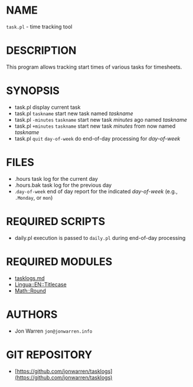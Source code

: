 # NAME

`task.pl` - time tracking tool

# DESCRIPTION

This program allows tracking start times of various tasks for timesheets.

# SYNOPSIS

- task.pl
    display current task
- task.pl `taskname`
    start new task named _taskname_
- task.pl `-minutes` `taskname`
    start new task _minutes_ ago named _taskname_
- task.pl `+minutes` `taskname`
    start new task _minutes_ from now named _taskname_
- task.pl `quit` `day-of-week`
    do end-of-day processing for _day-of-week_

# FILES

- .hours
    task log for the current day
- .hours.bak
    task log for the previous day
- .`day-of-week`
    end of day report for the indicated _day-of-week_ (e.g., `.Monday`, or `mon`)

# REQUIRED SCRIPTS

- daily.pl
    execution is passed to `daily.pl` during end-of-day processing

# REQUIRED MODULES

- [tasklogs.md](tasklogs.md)
- [Lingua::EN::Titlecase](https://metacpan.org/pod/Lingua::EN::Titlecase)
- [Math::Round](https://metacpan.org/pod/Math::Round)

# AUTHORS

- Jon Warren `jon@jonwarren.info`

# GIT REPOSITORY

- [https://github.com/jonwarren/tasklogs](https://github.com/jonwarren/tasklogs)
